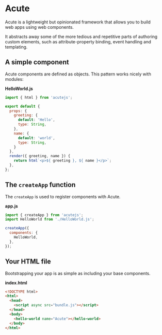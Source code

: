 # Acute

Acute is a lightweight but opinionated framework that allows you to build web apps using web components.

It abstracts away some of the more tedious and repetitive parts of authoring custom elements, such as attribute-property binding, event handling and templating.

## A simple component

Acute components are defined as objects. This pattern works nicely with modules:

__HelloWorld.js__

```javascript
import { html } from 'acutejs';

export default {
  props: {
    greeting: {
      default: 'Hello',
      type: String,
    },
    name: {
      default: 'world',
      type: String,
    }
  },
  render({ greeting, name }) {
    return html`<p>${ greeting }, ${ name }</p>`;
  },
};
```

## The `createApp` function

The `createApp` is used to register components with Acute.

__app.js__

```javascript
import { createApp } from 'acutejs';
import HelloWorld from './HelloWorld.js';

createApp({
  components: {
    HelloWorld,
  },
});
```

## Your HTML file

Bootstrapping your app is as simple as including your base components.

__index.html__

```html
<!DOCTYPE html>
<html>
  <head>
    <script async src="bundle.js"></script>
  </head>
  <body>
    <hello-world name="Acute"></hello-world>
  </body>
</html>
```
